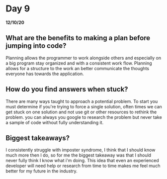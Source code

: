 # Day 9
__12/10/20__

## What are the benefits to making a plan before jumping into code?
Planning allows the programmer to work alongside others and especially on a big program stay organized and with a consistent work flow. Planning allows for a structure to the work an better communicate the thoughts everyone has towards the application.  


## How do you find answers when stuck?
There are many ways taught to approach a potential problem. To start you must determine if you're trying to force a single solution, often times we can get stuck on one solution and not use git or other resources to rethink the problem. you can always you google to research the problem but never take a sample of code without fully understanding it. 

## Biggest takeaways? 
I consistently struggle with imposter syndrome, I think that I should know much more then I do, so for me the biggest takeaway was that I should never fully think I know what i'm doing. This idea that even an experienced developer will need help or research from time to time makes me feel much better for my future in the industry.    